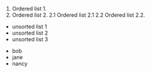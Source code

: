 1. Ordered list 1.
2. Ordered list 2.
   2.1 Ordered list 2.1
   2.2 Ordered list 2.2.
   
  - unsorted list 1
  - unsorted list 2
  - unsorted list 3
  
  * bob
  * jane
  * nancy
